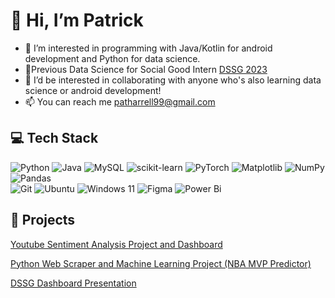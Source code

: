 <h1 align="left"> 👋 Hi, I’m Patrick </h1>

- 👀 I’m interested in programming with Java/Kotlin for android development and Python for data science.
- 🏫Previous Data Science for Social Good Intern [DSSG 2023](https://dssg.unf.edu/2023program.html)
- 🤔 I’d be interested in collaborating with anyone who's also learning data science or android development!
- 📫 You can reach me patharrell99@gmail.com
<h2 align="left"> 💻 Tech Stack </h2>

![Python](https://img.shields.io/badge/python-3670A0?style=for-the-badge&logo=python&logoColor=ffdd54)
![Java](https://img.shields.io/badge/java-%23ED8B00.svg?style=for-the-badge&logo=openjdk&logoColor=white)
![MySQL](https://img.shields.io/badge/mysql-4479A1.svg?style=for-the-badge&logo=mysql&logoColor=white)
![scikit-learn](https://img.shields.io/badge/scikit--learn-%23F7931E.svg?style=for-the-badge&logo=scikit-learn&logoColor=white)
![PyTorch](https://img.shields.io/badge/PyTorch-%23EE4C2C.svg?style=for-the-badge&logo=PyTorch&logoColor=white)
![Matplotlib](https://img.shields.io/badge/Matplotlib-%23ffffff.svg?style=for-the-badge&logo=Matplotlib&logoColor=black)
![NumPy](https://img.shields.io/badge/numpy-%23013243.svg?style=for-the-badge&logo=numpy&logoColor=white)
![Pandas](https://img.shields.io/badge/pandas-%23150458.svg?style=for-the-badge&logo=pandas&logoColor=white)<br/>
![Git](https://img.shields.io/badge/git-%23F05033.svg?style=for-the-badge&logo=git&logoColor=white)
![Ubuntu](https://img.shields.io/badge/Ubuntu-E95420?style=for-the-badge&logo=ubuntu&logoColor=white)
![Windows 11](https://img.shields.io/badge/Windows%2011-%230079d5.svg?style=for-the-badge&logo=Windows%2011&logoColor=white)
![Figma](https://img.shields.io/badge/figma-%23F24E1E.svg?style=for-the-badge&logo=figma&logoColor=white)
![Power Bi](https://img.shields.io/badge/power_bi-F2C811?style=for-the-badge&logo=powerbi&logoColor=black)

<h2 align="left"> 👷 Projects </h2>

[Youtube Sentiment Analysis Project and Dashboard](https://github.com/YaBoyBigPat/YouTube-Sentiment-Analysis)

[Python Web Scraper and Machine Learning Project (NBA MVP Predictor)](https://github.com/YaBoyBigPat/Python-Web-Scraper)

[DSSG Dashboard Presentation](https://www.youtube.com/live/VfJNe8VmRwA?si=qvWsnbM5SPwfctvG&t=2084)
<!---
YaBoyBigPat/YaBoyBigPat is a ✨ special ✨ repository because its `README.md` (this file) appears on your GitHub profile.
You can click the Preview link to take a look at your changes.
--->
